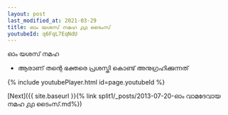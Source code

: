 ```yaml
---
layout: post
last_modified_at: 2021-03-29
title: ഓം യശസ് നമഹ ൧൧ ടൈംസ്
youtubeId: q6FqL7EqNdU
---
```

 
 
 ഓം യശസ് നമഹ 
 
 -  ആരാണ് തന്റെ ഭക്തരെ പ്രശസ്തി കൊണ്ട് അനുഗ്രഹിക്കുന്നത് 
 
  
 
  
 
 
 
 
 
 


{% include youtubePlayer.html id=page.youtubeId %}
 
[Next]({{ site.baseurl }}{% link  split1/_posts/2013-07-20-ഓം വാമദേവായ നമഹ ൧൧ ടൈംസ്.md%})
 
